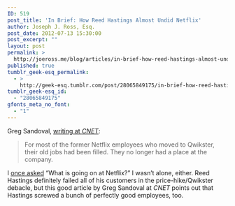 ```yaml
---
ID: 519
post_title: 'In Brief: How Reed Hastings Almost Undid Netflix'
author: Joseph J. Ross, Esq.
post_date: 2012-07-13 15:30:00
post_excerpt: ""
layout: post
permalink: >
  http://joeross.me/blog/articles/in-brief-how-reed-hastings-almost-undid-netflix/
published: true
tumblr_geek-esq_permalink:
  - >
    http://geek-esq.tumblr.com/post/28065849175/in-brief-how-reed-hastings-almost-undid-netflix
tumblr_geek-esq_id:
  - "28065849175"
gfonts_meta_no_font:
  - "1"
---
```

<p>Greg Sandoval, <a href="http://news.cnet.com/8301-1023_3-57468798-93/netflixs-lost-year-the-inside-story-of-the-price-hike-train-wreck/" target="_blank">writing at <em>CNET</em></a>:</p>

<blockquote>
  <p>For most of the former Netflix employees who moved to Qwikster, their old jobs had been filled. They no longer had a place at the company.</p>
</blockquote>

<p>I <a href="http://joeross.posterous.com/in-wake-of-a-bevy-of-new-content-deals-netfli" target="_blank">once asked</a> &#8220;What is going on at Netflix?&#8221; I wasn&#8217;t alone, either. Reed Hastings definitely failed all of his customers in the price-hike/Qwikster debacle, but this good article by Greg Sandoval at <em>CNET</em> points out that Hastings screwed a bunch of perfectly good employees, too.</p>